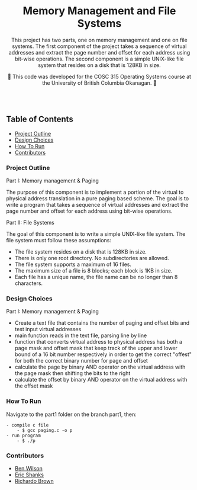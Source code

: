 <h1 align="center">
  Memory Management and File Systems
</h1>
<p align="center">
  
</p>

<p align="center">
This project has two parts, one on memory management and one on file systems. The first component of the project takes a sequence of virtual addresses and extract the page number and offset for each address using bit-wise operations. The second component is a simple UNIX-like file system that resides on a disk that is 128KB in size.
  
</p> 

<p align="center">
  🚧
 This code was developed for the COSC 315 Operating Systems course at the University of British Columbia Okanagan.
  🚧
</p>

<br><br>

## Table of Contents

- [Project Outline](#project-outline)
- [Design Choices](#design-choices)
- [How To Run](#how-to-run)
- [Contributors](#contributors)

### Project Outline

Part I: Memory management & Paging 

The purpose of this component is to implement a portion of the 
virtual to physical address translation in a pure paging based scheme. The goal is to 
write a program that takes a sequence of virtual addresses and extract the page number 
and offset for each address using bit-wise operations.

Part II: File Systems 

The goal of this component is to write a simple UNIX-like file system. The file system must follow these assumptions: 
 - The file system resides on a disk that is 128KB in size.
 - There is only one root directory. No subdirectories are allowed.
 - The file system supports a maximum of 16 files.
 - The maximum size of a file is 8 blocks; each block is 1KB in size.
 - Each file has a unique name, the file name can be no longer than 8 characters.

### Design Choices

Part I: Memory management & Paging 
  - Create a text file that contains the number of paging and offset bits and test input virtual addresses
  - main function reads in the text file, parsing line by line 
  - function that converts virtual address to physical address has both a page mask and offset mask that keep track of the upper and lower bound of a 16 bit number respectively in order to get the correct "offest" for both the correct binary number for page and offset
  - calculate the page by binary AND operator on the virtual address with the page mask then shifting the bits to the right  
  - calculate the offset by binary AND operator on the virtual address with the offset mask

### How To Run
 Navigate to the part1 folder on the branch part1, then:

    - compile c file
        - $ gcc paging.c -o p 
    - run program
        - $ ./p
 

### Contributors
 - [Ben Wilson](https://github.com/benmwilson)
 - [Eric Shanks](https://github.com/EricShanks68) 
 - [Richardo Brown](https://github.com/Buttertoastt)

